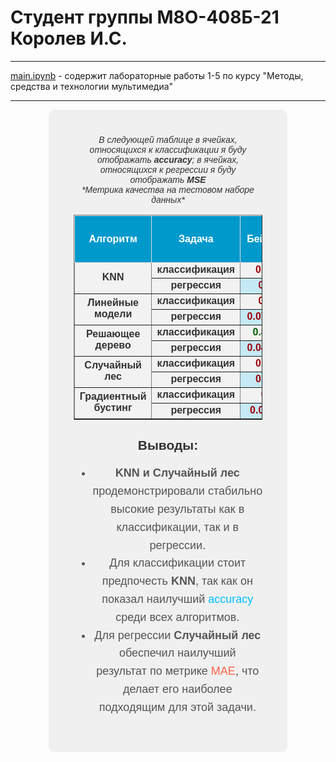 # Студент группы М8О-408Б-21 Королев И.С.

---

[main.ipynb](https://github.com/Kiyoakiii/ML_mai/blob/main/main.ipynb) - содержит лабораторные работы 1-5 по курсу "Методы, средства и технологии мультимедиа"

---

<div align="center" style="font-family: Arial; background-color: #f0f0f0; padding: 40px; border-radius: 10px; width: 60%; margin: auto;">
  <span style="font-style: italic; color: #333;">В следующей таблице в ячейках, относящихся к классификации я буду отображать <strong>accuracy</strong>; в ячейках, относящихся к регрессии я буду отображать <strong>MSE</strong></span>
  <br>
  <span style="font-style: italic; color: #333;">*Метрика качества на тестовом наборе данных*</span>
  <table border="1" cellpadding="10">
    <tr style="background-color: #f2f2f2; text-align: center; font-weight: bold; color: #333;">
  <th rowspan="1" style="padding: 10px; border: 1px solid #ddd; background-color: #0099cc; color: white;">Алгоритм</th>
  <th style="padding: 10px; border: 1px solid #ddd; background-color: #0099cc; color: white;">Задача</th>
  <th style="padding: 10px; border: 1px solid #ddd; background-color: #0099cc; color: white;">Бейзлайн</th>
  <th style="padding: 10px; border: 1px solid #ddd; background-color: #0099cc; color: white;">Улучшенный бейзлайн</th>
  <th style="padding: 10px; border: 1px solid #ddd; background-color: #0099cc; color: white;">Самостоятельная имплементация алгоритма</th>
  </tr>
    <tr style="background-color: #f2f2f2; text-align: center; font-weight: bold; color: #333;">
      <td rowspan="2">KNN</td>
      <td>классификация</td>
      <td style="color: #9c0006;">0.9025</td>
      <td style="color: #006100;">0.91</td>
      <td style="color: #006100;">0.91</td>
    </tr>
    <tr style="background-color: #f2f2f2; text-align: center; font-weight: bold; color: #333;">
      <td>регрессия</td>
      <td style="background-color: #00BFFF30; color: #9c0006;">0.025</td>
      <td style="background-color: #00BFFF30; color: #006100;">0.0237</td>
      <td style="background-color: #00BFFF30; color: #9c0006;">0.0246</td>
    </tr>
    <tr style="background-color: #f2f2f2; text-align: center; font-weight: bold; color: #333;">
      <td rowspan="2">Линейные модели</td>
      <td>классификация</td>
      <td style="color: #9c0006;">0.753</td>
      <td style="color: #006100;">0.75375</td>
      <td style="color: #006100;">0.75375</td>
    </tr>
    <tr style="background-color: #f2f2f2; text-align: center; font-weight: bold; color: #333;">
      <td>регрессия</td>
      <td style="background-color: #00BFFF30; color: #9c0006;">0.0729599</td>
      <td style="background-color: #00BFFF30; color: #9c0006;">0.072958</td>
      <td style="background-color: #00BFFF30; color: #006100;">0.0729595945</td>
    </tr>
    <tr style="background-color: #f2f2f2; text-align: center; font-weight: bold; color: #333;">
      <td rowspan="2">Решающее дерево</td>
      <td>классификация</td>
      <td style="color: #006100;">0.80375</td>
      <td style="color: #006100;">0.80875</td>
      <td style="color: #9c0006;">0.8075</td>
    </tr>
    <tr style="background-color: #f2f2f2; text-align: center; font-weight: bold; color: #333;">
      <td>регрессия</td>
      <td style="background-color: #00BFFF30; color: #9c0006;">0.0487121</td>
      <td style="background-color: #00BFFF30; color: #006100;">0.046489</td>
      <td style="background-color: #00BFFF30; color: #9c0006;">0.07423</td>
    </tr>
    <tr style="background-color: #f2f2f2; text-align: center; font-weight: bold; color: #333;">
      <td rowspan="2">Случайный лес</td>
      <td>классификация</td>
      <td style="color: #9c0006;">0.9025</td>
      <td style="color: #006100;">0.905</td>
      <td style="color: #9c0006;">0.8875</td>
    </tr>
    <tr style="background-color: #f2f2f2; text-align: center; font-weight: bold; color: #333;">
      <td>регрессия</td>
      <td style="background-color: #00BFFF30; color: #9c0006;">0.0242</td>
      <td style="background-color: #00BFFF30; color: #006100;">0.0231</td>
      <td style="background-color: #00BFFF30; color: #9c0006;">0.065</td>
    </tr>
    <tr style="background-color: #f2f2f2; text-align: center; font-weight: bold; color: #333;">
      <td rowspan="2">Градиентный бустинг</td>
      <td>классификация</td>
      <td style="color: #9c0006;">0.87</td>
      <td style="color: #006100;">0.905</td>
      <td style="color: #9c0006;">0.8525</td>
    </tr>
    <tr style="background-color: #f2f2f2; text-align: center; font-weight: bold; color: #333;">
      <td>регрессия</td>
      <td style="background-color: #00BFFF30; color: #9c0006;">0.056177</td>
      <td style="background-color: #00BFFF30; color: #006100;">0.04029</td>
      <td style="background-color: #00BFFF30; color: #9c0006;">0.0847192</td>
    </tr>
  </table>
    <h2 style="color: #333; text-align: center; font-weight: bold;">Выводы:</h2>
    <ul style="font-size: 18px; color: #555; line-height: 1.6;">
        <li><strong>KNN и Случайный лес</strong> продемонстрировали стабильно высокие результаты как в классификации, так и в регрессии.</li>
        <li>Для классификации стоит предпочесть <strong>KNN</strong>, так как он показал наилучший <span style="color: #00BFFF;">accuracy</span> среди всех алгоритмов.</li>
        <li>Для регрессии <strong>Случайный лес</strong> обеспечил наилучший результат по метрике <span style="color: #ff6347;">MAE</span>, что делает его наиболее подходящим для этой задачи.</li>
    </ul> 
</div>

